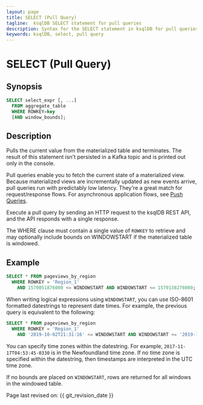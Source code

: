 ```yaml
---
layout: page
title: SELECT (Pull Query)
tagline:  ksqlDB SELECT statement for pull queries
description: Syntax for the SELECT statement in ksqlDB for pull queries
keywords: ksqlDB, select, pull query
---
```


SELECT (Pull Query)
===================

Synopsis
--------

```sql
SELECT select_expr [, ...]
  FROM aggregate_table
  WHERE ROWKEY=key
  [AND window_bounds];
```

Description
-----------

Pulls the current value from the materialized table and terminates. The result
of this statement isn't persisted in a Kafka topic and is printed out only in
the console.

Pull queries enable you to fetch the current state of a materialized view.
Because materialized views are incrementally updated as new events arrive,
pull queries run with predictably low latency. They're a great match for
request/response flows. For asynchronous application flows, see
[Push Queries](select-push-query.md).

Execute a pull query by sending an HTTP request to the ksqlDB REST API, and
the API responds with a single response.  

The WHERE clause must contain a single value of `ROWKEY` to retrieve and may
optionally include bounds on WINDOWSTART if the materialized table is windowed.

Example
-------

```sql
SELECT * FROM pageviews_by_region
  WHERE ROWKEY = 'Region_1'
    AND 1570051876000 <= WINDOWSTART AND WINDOWSTART <= 1570138276000;
```

When writing logical expressions using `WINDOWSTART`, you can use ISO-8601
formatted datestrings to represent date times. For example, the previous
query is equivalent to the following:

```sql
SELECT * FROM pageviews_by_region
  WHERE ROWKEY = 'Region_1'
    AND '2019-10-02T21:31:16' <= WINDOWSTART AND WINDOWSTART <= '2019-10-03T21:31:16';
```

You can specify time zones within the datestring. For example,
`2017-11-17T04:53:45-0330` is in the Newfoundland time zone. If no time zone is
specified within the datestring, then timestamps are interpreted in the UTC
time zone.

If no bounds are placed on `WINDOWSTART`, rows are returned for all windows
in the windowed table.

Page last revised on: {{ git_revision_date }}

